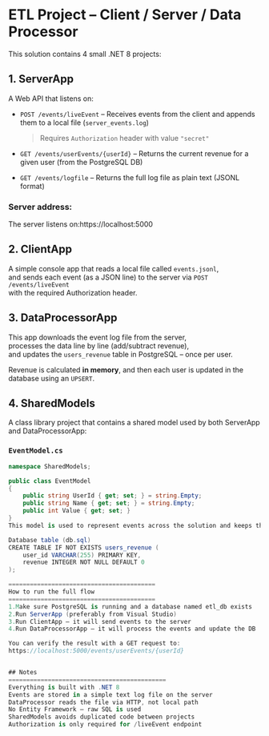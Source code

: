 # ETL Project – Client / Server / Data Processor

This solution contains 4 small .NET 8 projects:

## 1. ServerApp
A Web API that listens on:

- `POST /events/liveEvent` – Receives events from the client and appends them to a local file (`server_events.log`)  
  > Requires `Authorization` header with value `"secret"`

- `GET /events/userEvents/{userId}` – Returns the current revenue for a given user (from the PostgreSQL DB)

- `GET /events/logfile` – Returns the full log file as plain text (JSONL format)

### Server address:
The server listens on:https://localhost:5000


## 2. ClientApp
A simple console app that reads a local file called `events.jsonl`,  
and sends each event (as a JSON line) to the server via `POST /events/liveEvent`  
with the required Authorization header.

## 3. DataProcessorApp
This app downloads the event log file from the server,  
processes the data line by line (add/subtract revenue),  
and updates the `users_revenue` table in PostgreSQL – once per user.

Revenue is calculated **in memory**, and then each user is updated in the database using an `UPSERT`.

## 4. SharedModels
A class library project that contains a shared model used by both ServerApp and DataProcessorApp:

### `EventModel.cs`

```csharp
namespace SharedModels;

public class EventModel
{
    public string UserId { get; set; } = string.Empty;
    public string Name { get; set; } = string.Empty;
    public int Value { get; set; }
}
This model is used to represent events across the solution and keeps the structure consistent

Database table (db.sql)
CREATE TABLE IF NOT EXISTS users_revenue (
    user_id VARCHAR(255) PRIMARY KEY,
    revenue INTEGER NOT NULL DEFAULT 0
);

=========================================
How to run the full flow
=========================================
1.Make sure PostgreSQL is running and a database named etl_db exists
2.Run ServerApp (preferably from Visual Studio)
3.Run ClientApp – it will send events to the server
4.Run DataProcessorApp – it will process the events and update the DB

You can verify the result with a GET request to:
https://localhost:5000/events/userEvents/{userId}


## Notes
============================================
Everything is built with .NET 8
Events are stored in a simple text log file on the server
DataProcessor reads the file via HTTP, not local path
No Entity Framework – raw SQL is used
SharedModels avoids duplicated code between projects
Authorization is only required for /liveEvent endpoint
